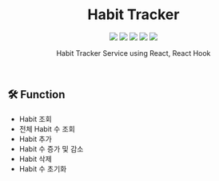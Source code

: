 <h1 align="center"> Habit Tracker </h1>

<p align="center">
  
  <img src="https://img.shields.io/badge/HabitTracker-ff69b4" />
  <img src="https://img.shields.io/badge/Javascript-yellow" />
  <img src="https://img.shields.io/badge/HTML-339933" />
  <img src="https://img.shields.io/badge/CSS-61DAFB" />
  <img src="https://img.shields.io/badge/React-096DDC" />
   
</p>

<p align="center">
  Habit Tracker Service using React, React Hook
</p>

<br/>

## 🛠 Function

- Habit 조회
- 전체 Habit 수 조회
- Habit 추가
- Habit 수 증가 및 감소
- Habit 삭제
- Habit 수 초기화

